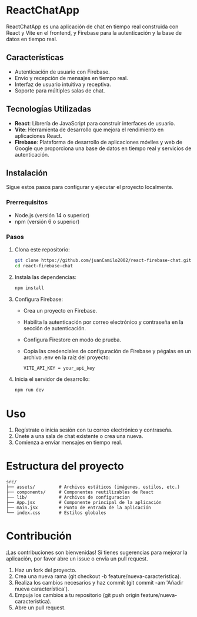 # ReactChatApp

ReactChatApp es una aplicación de chat en tiempo real construida con React y Vite en el frontend, y Firebase para la autenticación y la base de datos en tiempo real.

## Características

- Autenticación de usuario con Firebase.
- Envío y recepción de mensajes en tiempo real.
- Interfaz de usuario intuitiva y receptiva.
- Soporte para múltiples salas de chat.

## Tecnologías Utilizadas

- **React**: Librería de JavaScript para construir interfaces de usuario.
- **Vite**: Herramienta de desarrollo que mejora el rendimiento en aplicaciones React.
- **Firebase**: Plataforma de desarrollo de aplicaciones móviles y web de Google que proporciona una base de datos en tiempo real y servicios de autenticación.

## Instalación

Sigue estos pasos para configurar y ejecutar el proyecto localmente.

### Prerrequisitos

- Node.js (versión 14 o superior)
- npm (versión 6 o superior)

### Pasos

1. Clona este repositorio:

   ```sh
   git clone https://github.com/juanCamilo2002/react-firebase-chat.git
   cd react-firebase-chat
2. Instala las dependencias:
    ```sh
    npm install

3. Configura Firebase:

    - Crea un proyecto en Firebase.

    - Habilita la autenticación por correo electrónico y contraseña en la sección de autenticación.

    - Configura Firestore en modo de prueba.

    - Copia las credenciales de configuración de Firebase y pégalas en un archivo .env en la raíz del proyecto:
        ```sh
        VITE_API_KEY = your_api_key

4. Inicia el servidor de desarrollo:
    ```sh
    npm run dev

# Uso
1. Regístrate o inicia sesión con tu correo electrónico y contraseña.
2. Únete a una sala de chat existente o crea una nueva.
3. Comienza a enviar mensajes en tiempo real.  

# Estructura del proyecto
    src/
    ├── assets/         # Archivos estáticos (imágenes, estilos, etc.)
    ├── components/     # Componentes reutilizables de React
    ├── lib/            # Archivos de configuracion
    ├── App.jsx         # Componente principal de la aplicación
    ├── main.jsx        # Punto de entrada de la aplicación
    └── index.css       # Estilos globales

# Contribución
¡Las contribuciones son bienvenidas! Si tienes sugerencias para mejorar la aplicación, por favor abre un issue o envía un pull request.

1. Haz un fork del proyecto.
2. Crea una nueva rama (git checkout -b feature/nueva-caracteristica).
3. Realiza los cambios necesarios y haz commit (git commit -am 'Añadir nueva característica').
4. Empuja los cambios a tu repositorio (git push origin feature/nueva-caracteristica).
5. Abre un pull request.